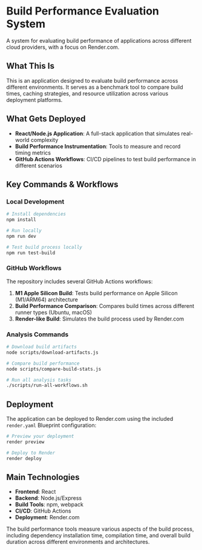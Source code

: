 # Build Performance Evaluation System

A system for evaluating build performance of applications across different cloud providers, with a focus on Render.com.

## What This Is

This is an application designed to evaluate build performance across different environments. It serves as a benchmark tool to compare build times, caching strategies, and resource utilization across various deployment platforms.

## What Gets Deployed

- **React/Node.js Application**: A full-stack application that simulates real-world complexity
- **Build Performance Instrumentation**: Tools to measure and record timing metrics
- **GitHub Actions Workflows**: CI/CD pipelines to test build performance in different scenarios

## Key Commands & Workflows

### Local Development
```bash
# Install dependencies
npm install

# Run locally
npm run dev

# Test build process locally
npm run test-build
```

### GitHub Workflows

The repository includes several GitHub Actions workflows:

1. **M1 Apple Silicon Build**: Tests build performance on Apple Silicon (M1/ARM64) architecture
2. **Build Performance Comparison**: Compares build times across different runner types (Ubuntu, macOS)
3. **Render-like Build**: Simulates the build process used by Render.com

### Analysis Commands

```bash
# Download build artifacts
node scripts/download-artifacts.js

# Compare build performance 
node scripts/compare-build-stats.js

# Run all analysis tasks
./scripts/run-all-workflows.sh
```

## Deployment

The application can be deployed to Render.com using the included `render.yaml` Blueprint configuration:

```bash
# Preview your deployment
render preview

# Deploy to Render
render deploy
```

## Main Technologies

- **Frontend**: React
- **Backend**: Node.js/Express
- **Build Tools**: npm, webpack
- **CI/CD**: GitHub Actions
- **Deployment**: Render.com

The build performance tools measure various aspects of the build process, including dependency installation time, compilation time, and overall build duration across different environments and architectures. 
